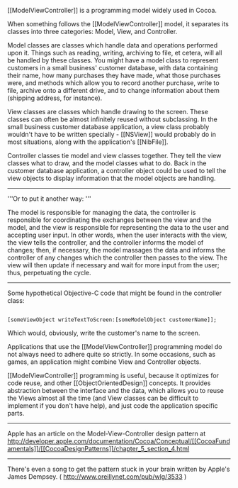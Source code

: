 

[[ModelViewController]] is a programming model widely used in Cocoa.

When something follows the [[ModelViewController]] model, it separates its classes into three categories: Model, View, and Controller.

Model classes are classes which handle data and operations performed upon it. Things such as reading, writing, archiving to file, et cetera, will all be handled by these classes. You might have a model class to represent customers in a small business' customer database, with data containing their name, how many purchases they have made, what those purchases were, and methods which allow you to record another purchase, write to file, archive onto a different drive, and to change information about them (shipping address, for instance).

View classes are classes which handle drawing to the screen. These classes can often be almost infinitely reused without subclassing. In the small business customer database application, a view class probably wouldn't have to be written specially - [[NSView]] would probably do in most situations, along with the application's [[NibFile]].

Controller classes tie model and view classes together. They tell the view classes what to draw, and the model classes what to do. Back in the customer database application, a controller object could be used to tell the view objects to display information that the model objects are handling.

----
'''Or to put it another way: '''

The model is responsible for managing the data, the controller is responsible for coordinating the exchanges between the view and the model, and the view is responsible for representing the data to the user and accepting user input. In other words, when the user interacts with the view, the view tells the controller, and the controller informs the model of changes; then, if necessary, the model massages the data and informs the controller of any changes which the controller then passes to the view. The view will then update if necessary and wait for more input from the user; thus, perpetuating the cycle.

----

Some hypothetical Objective-C code that might be found in the controller class:

<code>
[someViewObject writeTextToScreen:[someModelObject customerName]];
</code>

Which would, obviously, write the customer's name to the screen.

Applications that use the [[ModelViewController]] programming model do not always need to adhere quite so strictly. In some occasions, such as games, an application might combine View and Controller objects.

[[ModelViewController]] programming is useful, because it optimizes for code reuse, and other [[ObjectOrientedDesign]] concepts. It provides abstraction between the interface and the data, which allows you to reuse the Views almost all the time (and View classes can be difficult to implement if you don't have help), and just code the application specific parts.

----
Apple has an article on the Model-View-Controller design pattern at http://developer.apple.com/documentation/Cocoa/Conceptual/[[CocoaFundamentals]]/[[CocoaDesignPatterns]]/chapter_5_section_4.html 

----
There's even a song to get the pattern stuck in your brain written by Apple's James Dempsey. ( http://www.oreillynet.com/pub/wlg/3533 )